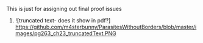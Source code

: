 This is just for assigning out final proof issues


1. ![truncated text- does it show in pdf?]  https://github.com/m4sterbunny/ParasitesWithoutBorders/blob/master/images/pg263_ch23_truncatedText.PNG
